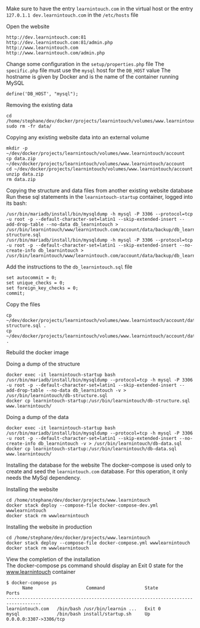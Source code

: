 Make sure to have the entry `learnintouch.com` in the virtual host or the entry `127.0.1.1 dev.learnintouch.com` in the `/etc/hosts` file

Open the website
```
http://dev.learnintouch.com:81
http://dev.learnintouch.com:81/admin.php
http://www.learnintouch.com
http://www.learnintouch.com/admin.php
```

Change some configuration in the `setup/properties.php` file
The `specific.php` file must use the `mysql` host for the `DB_HOST` value
The hostname is given by Docker and is the name of the container running MySQL
```
define('DB_HOST', "mysql");
```

Removing the existing data
```
cd /home/stephane/dev/docker/projects/learnintouch/volumes/www.learnintouch/account/
sudo rm -fr data/
```

Copying any existing website data into an external volume
```
mkdir -p ~/dev/docker/projects/learnintouch/volumes/www.learnintouch/account
cp data.zip ~/dev/docker/projects/learnintouch/volumes/www.learnintouch/account
cd ~/dev/docker/projects/learnintouch/volumes/www.learnintouch/account
unzip data.zip
rm data.zip
```

Copying the structure and data files from another existing website database  
Run these sql statements in the `learnintouch-startup` container, logged into its bash:
```
/usr/bin/mariadb/install/bin/mysqldump -h mysql -P 3306 --protocol=tcp -u root -p --default-character-set=latin1 --skip-extended-insert --add-drop-table --no-data db_learnintouch > /usr/bin/learnintouch/www/learnintouch.com/account/data/backup/db_learnintouch-structure.sql
/usr/bin/mariadb/install/bin/mysqldump -h mysql -P 3306 --protocol=tcp -u root -p --default-character-set=latin1 --skip-extended-insert --no-create-info db_learnintouch > /usr/bin/learnintouch/www/learnintouch.com/account/data/backup/db_learnintouch.sql
```
Add the instructions to the `db_learnintouch.sql` file
```
set autocommit = 0;
set unique_checks = 0;
set foreign_key_checks = 0;
commit;
```
Copy the files
```
cp ~/dev/docker/projects/learnintouch/volumes/www.learnintouch/account/data/backup/db_learnintouch-structure.sql .
cp ~/dev/docker/projects/learnintouch/volumes/www.learnintouch/account/data/backup/db_learnintouch.sql .
```
Rebuild the docker image

Doing a dump of the structure
```
docker exec -it learnintouch-startup bash
/usr/bin/mariadb/install/bin/mysqldump --protocol=tcp -h mysql -P 3306 -u root -p --default-character-set=latin1 --skip-extended-insert --add-drop-table --no-data db_learnintouch -v > /usr/bin/learnintouch/db-structure.sql
docker cp learnintouch-startup:/usr/bin/learnintouch/db-structure.sql www.learnintouch/
```

Doing a dump of the data
```
docker exec -it learnintouch-startup bash
/usr/bin/mariadb/install/bin/mysqldump --protocol=tcp -h mysql -P 3306 -u root -p --default-character-set=latin1 --skip-extended-insert --no-create-info db_learnintouch -v > /usr/bin/learnintouch/db-data.sql
docker cp learnintouch-startup:/usr/bin/learnintouch/db-data.sql www.learnintouch/
```

Installing the database for the website
The docker-compose is used only to create and seed the `learnintouch.com` database. For this operation, it only needs the MySql dependency.

Installing the website
```
cd /home/stephane/dev/docker/projects/www.learnintouch
docker stack deploy --compose-file docker-compose-dev.yml wwwlearnintouch
docker stack rm wwwlearnintouch
```

Installing the website in production
```
cd /home/stephane/dev/docker/projects/www.learnintouch
docker stack deploy --compose-file docker-compose.yml wwwlearnintouch
docker stack rm wwwlearnintouch
```

View the completion of the installation  
The docker-compose ps command should display an Exit 0 state for the www.learnintouch container
```
$ docker-compose ps
      Name                    Command               State            Ports         
-----------------------------------------------------------------------------------
learnintouch.com   /bin/bash /usr/bin/learnin ...   Exit 0                         
mysql              /bin/bash install/startup.sh     Up       0.0.0.0:3307->3306/tcp
```

